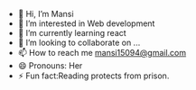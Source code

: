 - 👋 Hi, I’m Mansi
- 👀 I’m interested in Web development 
- 🌱 I’m currently learning react
- 💞️ I’m looking to collaborate on ...
- 📫 How to reach me mansi15094@gmail.com
- 😄 Pronouns: Her
- ⚡ Fun fact:Reading protects from prison.

<!---
Mansiiiiiiiiiiiiiiiii/Mansiiiiiiiiiiiiiiiii is a ✨ special ✨ repository because its `README.md` (this file) appears on your GitHub profile.
You can click the Preview link to take a look at your changes.
--->
